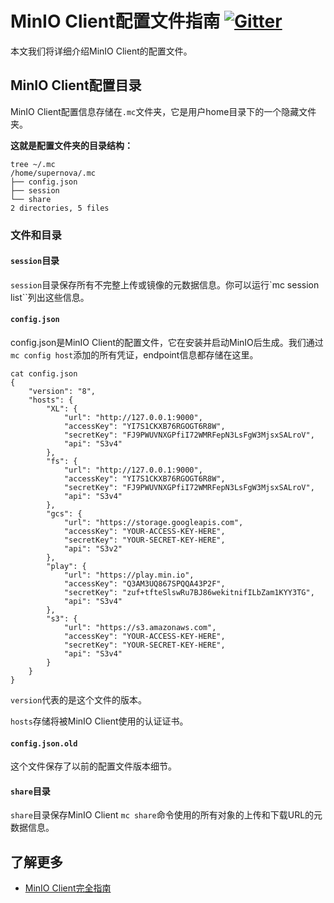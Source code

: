 # MinIO Client配置文件指南 [![Gitter](https://badges.gitter.im/Join%20Chat.svg)](https://gitter.im/minio/minio?utm_source=badge&utm_medium=badge&utm_campaign=pr-badge&utm_content=badge)

本文我们将详细介绍MinIO Client的配置文件。

## MinIO Client配置目录
MinIO Client配置信息存储在``.mc``文件夹，它是用户home目录下的一个隐藏文件夹。

**这就是配置文件夹的目录结构：**

```
tree ~/.mc
/home/supernova/.mc
├── config.json
├── session
└── share
2 directories, 5 files
```
### 文件和目录

#### ``session``目录
``session``目录保存所有不完整上传或镜像的元数据信息。你可以运行`mc session list``列出这些信息。

#### ``config.json``
config.json是MinIO Client的配置文件，它在安装并启动MinIO后生成。我们通过``mc config host``添加的所有凭证，endpoint信息都存储在这里。

```
cat config.json 
{
	"version": "8",
	"hosts": {
		"XL": {
			"url": "http://127.0.0.1:9000",
			"accessKey": "YI7S1CKXB76RGOGT6R8W",
			"secretKey": "FJ9PWUVNXGPfiI72WMRFepN3LsFgW3MjsxSALroV",
			"api": "S3v4"
		},
		"fs": {
			"url": "http://127.0.0.1:9000",
			"accessKey": "YI7S1CKXB76RGOGT6R8W",
			"secretKey": "FJ9PWUVNXGPfiI72WMRFepN3LsFgW3MjsxSALroV",
			"api": "S3v4"
		},
		"gcs": {
			"url": "https://storage.googleapis.com",
			"accessKey": "YOUR-ACCESS-KEY-HERE",
			"secretKey": "YOUR-SECRET-KEY-HERE",
			"api": "S3v2"
		},
		"play": {
			"url": "https://play.min.io",
			"accessKey": "Q3AM3UQ867SPQQA43P2F",
			"secretKey": "zuf+tfteSlswRu7BJ86wekitnifILbZam1KYY3TG",
			"api": "S3v4"
		},
		"s3": {
			"url": "https://s3.amazonaws.com",
			"accessKey": "YOUR-ACCESS-KEY-HERE",
			"secretKey": "YOUR-SECRET-KEY-HERE",
			"api": "S3v4"
		}
	}
}
```

``version``代表的是这个文件的版本。

``hosts``存储将被MinIO Client使用的认证证书。

#### ``config.json.old``
这个文件保存了以前的配置文件版本细节。

#### ``share``目录
``share``目录保存MinIO Client ``mc share``命令使用的所有对象的上传和下载URL的元数据信息。

## 了解更多
* [MinIO Client完全指南](https://docs.min.io/docs/minio-client-complete-guide)




